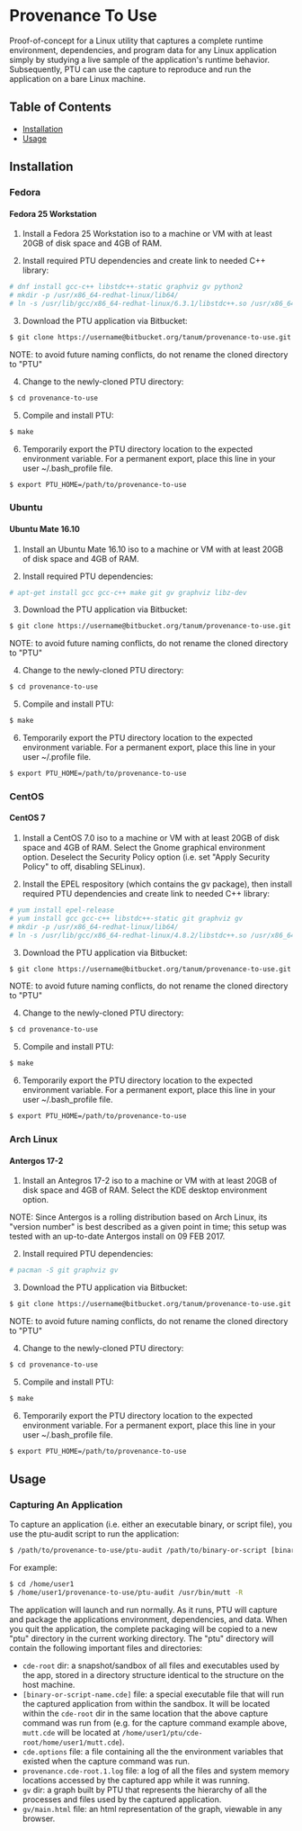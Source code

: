 # Provenance To Use

Proof-of-concept for a Linux utility that captures a complete runtime
environment, dependencies, and program data for any Linux application simply by
studying a live sample of the application's runtime behavior.  Subsequently, PTU
can use the capture to reproduce and run the application on a bare Linux
machine.

## Table of Contents

- [Installation](#installation)
- [Usage](#usage)

## Installation

### Fedora

#### Fedora 25 Workstation

1. Install a Fedora 25 Workstation iso to a machine or VM with at least 20GB of
disk space and 4GB of RAM.

2. Install required PTU dependencies and create link to needed C++ library:

```bash
# dnf install gcc-c++ libstdc++-static graphviz gv python2
# mkdir -p /usr/x86_64-redhat-linux/lib64/
# ln -s /usr/lib/gcc/x86_64-redhat-linux/6.3.1/libstdc++.so /usr/x86_64-redhat-linux/lib64/libstdc++.so
```

3. Download the PTU application via Bitbucket:

```bash
$ git clone https://username@bitbucket.org/tanum/provenance-to-use.git
```

NOTE: to avoid future naming conflicts, do not rename the cloned directory to
"PTU"

4. Change to the newly-cloned PTU directory:

```bash
$ cd provenance-to-use
```

5. Compile and install PTU:

```bash
$ make
```

6. Temporarily export the PTU directory location to the expected environment
variable.  For a permanent export, place this line in your user ~/.bash_profile
file.

```bash
$ export PTU_HOME=/path/to/provenance-to-use
```

### Ubuntu

#### Ubuntu Mate 16.10

1. Install an Ubuntu Mate 16.10 iso to a machine or VM with at least 20GB of
disk space and 4GB of RAM.


2. Install required PTU dependencies:

```bash
# apt-get install gcc gcc-c++ make git gv graphviz libz-dev
```

3. Download the PTU application via Bitbucket:

```bash
$ git clone https://username@bitbucket.org/tanum/provenance-to-use.git
```

NOTE: to avoid future naming conflicts, do not rename the cloned directory to
"PTU"

4. Change to the newly-cloned PTU directory:

```bash
$ cd provenance-to-use
```

5. Compile and install PTU:

```bash
$ make
```

6. Temporarily export the PTU directory location to the expected environment
variable.  For a permanent export, place this line in your user ~/.profile file.

```bash
$ export PTU_HOME=/path/to/provenance-to-use
```

### CentOS

#### CentOS 7

1. Install a CentOS 7.0 iso to a machine or VM with at least 20GB of disk space
and 4GB of RAM.  Select the Gnome graphical environment option.  Deselect the
Security Policy option (i.e. set "Apply Security Policy" to off, disabling
SELinux).

2. Install the EPEL respository (which contains the gv package), then install
required PTU dependencies and create link to needed C++ library:

```bash
# yum install epel-release
# yum install gcc gcc-c++ libstdc++-static git graphviz gv
# mkdir -p /usr/x86_64-redhat-linux/lib64/
# ln -s /usr/lib/gcc/x86_64-redhat-linux/4.8.2/libstdc++.so /usr/x86_64-redhat-linux/lib64/libstdc++.so
```

3. Download the PTU application via Bitbucket:

```bash
$ git clone https://username@bitbucket.org/tanum/provenance-to-use.git
```

NOTE: to avoid future naming conflicts, do not rename the cloned directory to
"PTU"

4. Change to the newly-cloned PTU directory:

```bash
$ cd provenance-to-use
```

5. Compile and install PTU:

```bash
$ make
```

6. Temporarily export the PTU directory location to the expected environment
variable.  For a permanent export, place this line in your user ~/.bash_profile
file.

```bash
$ export PTU_HOME=/path/to/provenance-to-use
```

### Arch Linux

#### Antergos 17-2

1. Install an Antegros 17-2 iso to a machine or VM with at least 20GB of
disk space and 4GB of RAM.  Select the KDE desktop environment option.

NOTE: Since Antergos is a rolling distribution based on Arch Linux, its "version
number" is best described as a given point in time; this setup was tested with
an up-to-date Antergos install on 09 FEB 2017.

2. Install required PTU dependencies:

```bash
# pacman -S git graphviz gv
```

3. Download the PTU application via Bitbucket:

```bash
$ git clone https://username@bitbucket.org/tanum/provenance-to-use.git
```

NOTE: to avoid future naming conflicts, do not rename the cloned directory to
"PTU"

4. Change to the newly-cloned PTU directory:

```bash
$ cd provenance-to-use
```

5. Compile and install PTU:

```bash
$ make
```

6. Temporarily export the PTU directory location to the expected environment
variable.  For a permanent export, place this line in your user ~/.bash_profile
file.

```bash
$ export PTU_HOME=/path/to/provenance-to-use
```

## Usage

### Capturing An Application

To capture an application (i.e. either an executable binary, or script file),
you use the ptu-audit script to run the application:

```bash
$ /path/to/provenance-to-use/ptu-audit /path/to/binary-or-script [binary-or-script arguments]
```

For example:

```bash
$ cd /home/user1
$ /home/user1/provenance-to-use/ptu-audit /usr/bin/mutt -R
```

The application will launch and run normally.  As it runs, PTU will capture and
package the applications environment, dependencies, and data.  When you quit the
application, the complete packaging will be copied to a new "ptu" directory in
the current working directory.  The "ptu" directory will contain the following
important files and directories:

* `cde-root` dir: a snapshot/sandbox of all files and executables used by the
app, stored in a directory structure identical to the structure on the host
machine.
* `[binary-or-script-name.cde]` file: a special executable file that will run
the captured application from within the sandbox.  It will be located within the
`cde-root` dir in the same location that the above capture command was run from
(e.g. for the capture command example above, `mutt.cde` will be located at
`/home/user1/ptu/cde-root/home/user1/mutt.cde`).
* `cde.options` file: a file containing all the the environment variables that
existed when the capture command was run.
* `provenance.cde-root.1.log` file: a log of all the files and system memory
locations accessed by the captured app while it was running.
* `gv` dir: a graph built by PTU that represents the hierarchy of all the
processes and files used by the captured application.
* `gv/main.html` file: an html representation of the graph, viewable in any
browser.


